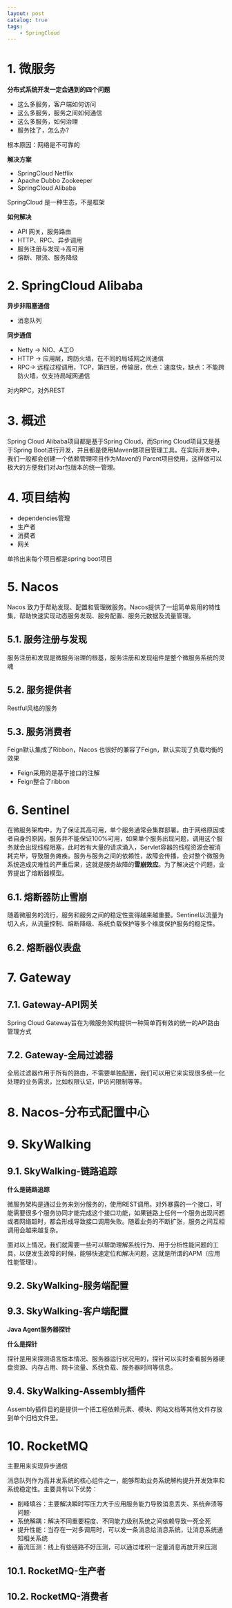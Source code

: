 ```yaml
---
layout: post   	
catalog: true 	
tags:
    - SpringCloud
---
```


# 1. 微服务


**分布式系统开发一定会遇到的四个问题**
 
* 这么多服务，客户端如何访问
* 这么多服务，服务之间如何通信
* 这么多服务，如何治理
* 服务挂了，怎么办?

根本原因：网络是不可靠的

**解决方案**

- SpringCloud Netflix
- Apache Dubbo Zookeeper
- SpringCloud Alibaba 

SpringCloud 是一种生态，不是框架

**如何解决**

- API 网关，服务路由
- HTTP、RPC、异步调用
- 服务注册与发现->高可用
- 熔断、限流、服务降级


# 2. SpringCloud Alibaba

**异步非阻塞通信**
- 消息队列

**同步通信**
- Netty -> NIO、A工O
- HTTP -> 应用层，跨防火墙，在不同的局域网之间通信
- RPC-> 远程过程调用，TCP，第四层，传输层，优点：速度快，缺点：不能跨防火墙，仅支持局域网通信

对内RPC，对外REST

# 3. 概述

Spring Cloud Alibaba项目都是基于Spring Cloud，而Spring Cloud项目又是基于Spring Boot进行开发，并且都是使用Maven做项目管理工具。在实际开发中，我们一般都会创建一个依赖管理项目作为Maven的 Parent项目使用，这样做可以极大的方便我们对Jar包版本的统一管理。

# 4. 项目结构

- dependencies管理
- 生产者
- 消费者
- 网关

单拎出来每个项目都是spring boot项目
# 5. Nacos

Nacos 致力于帮助发现、配置和管理微服务。Nacos提供了一组简单易用的特性集，帮助快速实现动态服务发现、服务配置、服务元数据及流量管理。

## 5.1. 服务注册与发现 

服务注册和发现是微服务治理的根基，服务注册和发现组件是整个微服务系统的灵魂



## 5.2. 服务提供者

Restful风格的服务

## 5.3. 服务消费者

Feign默认集成了Ribbon，Nacos 也很好的兼容了Feign，默认实现了负载均衡的效果

- Feign采用的是基于接口的注解
- Feign整合了ribbon

# 6. Sentinel

在微服务架构中，为了保证其高可用，单个服务通常会集群部署。由于网络原因或者自身的原因，服务并不能保证100%可用，如果单个服务出现问题，调用这个服务就会出现线程阻塞，此时若有大量的请求涌入，Servlet容器的线程资源会被消耗完毕，导致服务瘫痪。服务与服务之间的依赖性，故障会传播，会对整个微服务系统造成灾难性的严重后果，这就是服务故障的**雪崩效应**。为了解决这个问题，业界提出了熔断器模型。

## 6.1. 熔断器防止雪崩

随着微服务的流行，服务和服务之间的稳定性变得越来越重要。Sentinel以流量为切入点，从流量控制、熔断降级、系统负载保护等多个维度保护服务的稳定性。

## 6.2. 熔断器仪表盘


# 7. Gateway

## 7.1. Gateway-API网关

Spring Cloud Gateway旨在为微服务架构提供一种简单而有效的统一的API路由管理方式

## 7.2. Gateway-全局过滤器

全局过滤器作用于所有的路由，不需要单独配置，我们可以用它来实现很多统一化处理的业务需求，比如权限认证，IP访问限制等等。

# 8. Nacos-分布式配置中心


# 9. SkyWalking

## 9.1. SkyWalking-链路追踪

**什么是链路追踪**

微服务架构是通过业务来划分服务的，使用REST调用。对外暴露的一个接口，可能需要很多个服务协同才能完成这个接口功能，如果链路上任何一个服务出现问题或者网络超时，都会形成导致接口调用失败。随着业务的不断扩张，服务之间互相调用会越来越复杂。

面对以上情况，我们就需要一些可以帮助理解系统行为、用于分析性能问题的工具，以便发生故障的时候，能够快速定位和解决问题，这就是所谓的APM（应用性能管理）。

## 9.2. SkyWalking-服务端配置

## 9.3. SkyWalking-客户端配置

**Java Agent服务器探针**

**什么是探针**

探针是用来探测语言版本情况、服务器运行状况用的，探针可以实时查看服务器硬盘资源、内存占用、网卡流量、系统负载、服务器时间等信息。
## 9.4. SkyWalking-Assembly插件

Assembly插件目的是提供一个把工程依赖元素、模块、网站文档等其他文件存放到单个归档文件里。


# 10. RocketMQ

主要用来实现异步通信

消息队列作为高并发系统的核心组件之一，能够帮助业务系统解构提升开发效率和系统稳定性。主要具有以下优势：
- 削峰填谷：主要解决瞬时写压力大于应用服务能力导致消息丢失、系统奔溃等问题·
- 系统解耦：解决不同重要程度、不同能力级别系统之间依赖导致一死全死
- 提升性能：当存在一对多调用时，可以发一条消息给消息系统，让消息系统通知相关系统
- 蓄流压测：线上有些链路不好压测，可以通过堆积一定量消息再放开来压测

## 10.1. RocketMQ-生产者


## 10.2. RocketMQ-消费者






















